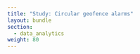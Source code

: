 ```yaml
---
title: "Study: Circular geofence alarms"
layout: bundle
section: 
  - data_analytics
weight: 80
---
```


